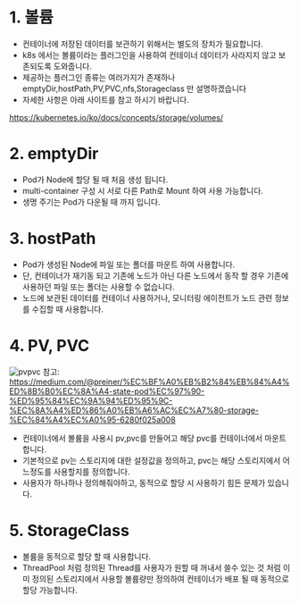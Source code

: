 # 1. 볼륨
  - 컨테이너에 저장된 데이터를 보관하기 위해서는 별도의 장치가 필요합니다. 
  - k8s 에서는 볼륨이라는 플러그인을 사용하여 컨테이너 데이터가 사라지지 않고 보존되도록 도와줍니다.
  - 제공하는 플러그인 종류는 여러가지가 존재하나 emptyDir,hostPath,PV,PVC,nfs,Storageclass 만 설명하겠습니다
  - 자세한 사항은 아래 사이트를 참고 하시기 바랍니다.
  
  https://kubernetes.io/ko/docs/concepts/storage/volumes/
  
# 2. emptyDir
  - Pod가 Node에 할당 될 때 처음 생성 됩니다.
  - multi-container 구성 시 서로 다른 Path로 Mount 하여 사용 가능합니다.
  - 생명 주기는 Pod가 다운될 때 까지 입니다.

# 3. hostPath
  - Pod가 생성된 Node에 파일 또는 폴더를 마운트 하여 사용합니다.
  - 단, 컨테이너가 재기동 되고 기존에 노드가 아닌 다른 노드에서 동작 할 경우 기존에 사용하던 파일 또는 폴더는 사용할 수 없습니다. 
  - 노드에 보관된 데이터를 컨테이너 사용하거나, 모니터링 에이전트가 노드 관련 정보를 수집할 때 사용합니다.
  
# 4. PV, PVC

![pvpvc](https://miro.medium.com/max/700/1*DE9B97u63yfk6hntSbF5kQ.png) 
참고: https://medium.com/@preiner/%EC%BF%A0%EB%B2%84%EB%84%A4%ED%8B%B0%EC%8A%A4-state-pod%EC%97%90-%ED%95%84%EC%9A%94%ED%95%9C-%EC%8A%A4%ED%86%A0%EB%A6%AC%EC%A7%80-storage-%EC%84%A4%EC%A0%95-6280f025a008
  
  - 컨테이너에서 볼륨을 사용시 pv,pvc를 만들어고 해당 pvc를 컨테이너에서 마운트 합니다.
  - 기본적으로 pv는 스토리지에 대한 설정값을 정의하고, pvc는 해당 스토리지에서 어느정도를 사용할지를 정의합니다.
  - 사용자가 하나하나 정의해줘야하고, 동적으로 할당 시 사용하기 힘든 문제가 있습니다.

# 5. StorageClass 
  - 볼륨을 동적으로 할당 할 때 사용합니다.
  - ThreadPool 처럼 정의된 Thread를 사용자가 원할 때 꺼내서 쓸수 있는 것 처럼 이미 정의된 스토리지에서 사용할 볼륨량만 정의하여 컨테이너가 배포 될 때 동적으로 할당 가능합니다.
  

